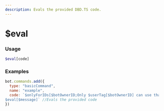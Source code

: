 ```yaml
---
description: Evals the provided DBD.TS code.
---
```

# $eval
### Usage
```php
$eval[code]
```

### Examples
```javascript
bot.commands.add({
  type: "basicCommand",
  name: "example",
  code: `$onlyForIDs[$botOwnerID;Only $userTag[$botOwnerID] can use that!]
$eval[$message]` //Evals the provided code
})
```